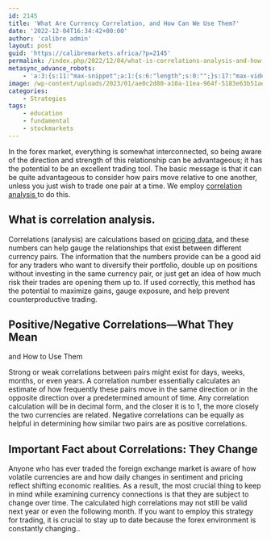 ```yaml
---
id: 2145
title: 'What Are Currency Correlation, and How Can We Use Them?'
date: '2022-12-04T16:34:42+00:00'
author: 'calibre admin'
layout: post
guid: 'https://calibremarkets.africa/?p=2145'
permalink: /index.php/2022/12/04/what-is-correlations-analysis-and-how-can-we-use-it/
metasync_advance_robots:
    - 'a:3:{s:11:"max-snippet";a:1:{s:6:"length";s:0:"";}s:17:"max-video-preview";a:1:{s:6:"length";s:0:"";}s:17:"max-image-preview";a:1:{s:6:"length";s:5:"large";}}'
image: /wp-content/uploads/2023/01/ae0c2d80-a10a-11ea-964f-5183e63b51ae.png
categories:
    - Strategies
tags:
    - education
    - fundamental
    - stockmarkets
---
```


In the forex market, everything is somewhat interconnected, so being aware of the direction and strength of this relationship can be advantageous; it has the potential to be an excellent trading tool. The basic message is that it can be quite advantageous to consider how pairs move relative to one another, unless you just wish to trade one pair at a time. We employ [correlation analysis ](https://www.facebook.com/calibremarkets)to do this.

## What is correlation analysis.

Correlations (analysis) are calculations based on [pricing data](https://calibremarkets.africa/index.php/sample-page/), and these numbers can help gauge the relationships that exist between different currency pairs. The information that the numbers provide can be a good aid for any traders who want to diversify their portfolio, double up on positions without investing in the same currency pair, or just get an idea of how much risk their trades are opening them up to. If used correctly, this method has the potential to maximize gains, gauge exposure, and help prevent counterproductive trading.

## Positive/Negative Correlations—What They Mean  
and How to Use Them

Strong or weak correlations between pairs might exist for days, weeks, months, or even years. A correlation number essentially calculates an estimate of how frequently these pairs move in the same direction or in the opposite direction over a predetermined amount of time. Any correlation calculation will be in decimal form, and the closer it is to 1, the more closely the two currencies are related. Negative correlations can be equally as helpful in determining how similar two pairs are as positive correlations.

## Important Fact about Correlations: They Change

Anyone who has ever traded the foreign exchange market is aware of how volatile currencies are and how daily changes in sentiment and pricing reflect shifting economic realities. As a result, the most crucial thing to keep in mind while examining currency connections is that they are subject to change over time. The calculated high correlations may not still be valid next year or even the following month. If you want to employ this strategy for trading, it is crucial to stay up to date because the forex environment is constantly changing..